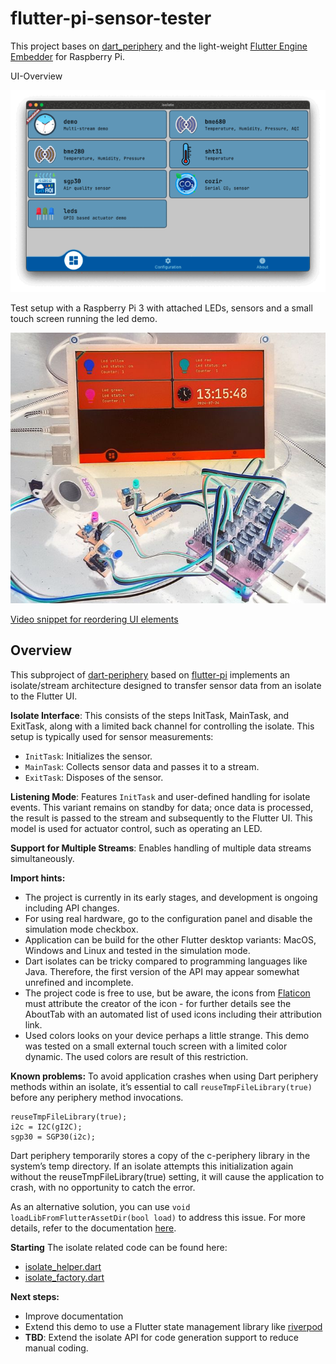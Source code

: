 # flutter-pi-sensor-tester

This project bases on [dart_periphery](https://github.com/pezi/dart_periphery) and the light-weight [Flutter Engine Embedder](https://github.com/ardera/flutter-pi) for Raspberry Pi.

UI-Overview 

![alt text](https://raw.githubusercontent.com/pezi/dart_periphery_img/main/flutter_sensor_tester.gif "Flutter Sensor Tester")

Test setup with a Raspberry Pi 3 with attached LEDs, sensors and a small touch screen running the led demo.

![alt text](https://github.com/pezi/dart_periphery_img/blob/main/touch_screen_small.jpg?raw=true "Touch screen")

[Video snippet for reordering UI elements](https://github.com/pezi/dart_periphery_img/raw/main/reoder.mp4)


## Overview

This subproject of [dart-periphery](https://pub.dev/packages/dart_periphery) based on [flutter-pi](https://github.com/ardera/flutter-pi) implements an isolate/stream architecture 
designed to transfer sensor data from an isolate to the Flutter UI. 

**Isolate Interface**: This consists of the steps InitTask, MainTask, and ExitTask, along with a 
limited back channel for controlling the isolate. This setup is typically used for sensor measurements:
* `InitTask`: Initializes the sensor.
* `MainTask`: Collects sensor data and passes it to a stream.
* `ExitTask`: Disposes of the sensor.

**Listening Mode**: Features `InitTask` and user-defined handling for isolate events. This variant 
remains on standby for data; once data is processed, the result is passed to the stream and subsequently 
to the Flutter UI. This model is used for actuator control, such as operating an LED.

**Support for Multiple Streams**: Enables handling of multiple data streams simultaneously.

**Import hints:**
* The project is currently in its early stages, and development is ongoing including API changes.
* For using real hardware, go to the configuration panel and disable the simulation mode checkbox.
* Application can be build for the other Flutter desktop variants: MacOS, Windows and Linux and tested in the simulation mode.
* Dart isolates can be tricky compared to programming languages like Java. Therefore, the first version
of the API may appear somewhat unrefined and incomplete.
* The project code is free to use, but be aware, the icons from [Flaticon](https://www.flaticon.com) must attribute
the creator of the icon - for further details see the AboutTab with an automated list of used icons including their
  attribution link.
* Used colors looks on your device perhaps a little strange. This demo was tested on a small external 
touch screen with a limited color dynamic. The used colors are result of this restriction.

**Known problems:**
To avoid application crashes when using Dart periphery methods within an isolate, it’s essential to call `reuseTmpFileLibrary(true)` before any periphery method invocations.

```
reuseTmpFileLibrary(true);
i2c = I2C(gI2C);
sgp30 = SGP30(i2c);
```

Dart periphery temporarily stores a copy of the c-periphery library in the system’s temp directory. If an isolate attempts this initialization again without the reuseTmpFileLibrary(true) setting, it will cause the application to crash, with no opportunity to catch the error. 

As an alternative solution, you can use
`void loadLibFromFlutterAssetDir(bool load)`  to address this issue.
For more details, refer to the documentation [here](https://github.com/pezi/dart_periphery?tab=readme-ov-file#flutter-pi).  

**Starting**
The isolate related code can be found here:

* [isolate_helper.dart](https://github.com/pezi/flutter-pi-sensor-tester/blob/main/lib/isolates/isolate_helper.dart)
* [isolate_factory.dart](https://github.com/pezi/flutter-pi-sensor-tester/blob/main/lib/isolates/isolate_factory.dart)


**Next steps:**
* Improve documentation
* Extend this demo to use a Flutter state management library like [riverpod](https://pub.dev/packages/riverpod)
* **TBD**: Extend the isolate API for code generation support to reduce manual coding. 
